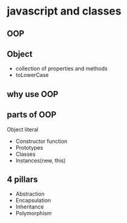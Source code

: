 # javascript and classes

## OOP 

## Object
- collection of properties and methods
- toLowerCase

## why use OOP

## parts of OOP
Object literal

- Constructor function
- Prototypes
- Classes
- Instances(new, this)

## 4 pillars
- Abstraction
- Encapsulation
- Inheritance
- Polymorphism
